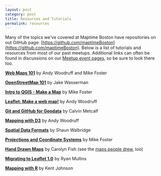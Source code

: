 ```yaml
---
layout: post
category: post
title: Resources and Tutorials
permalink: resources
---
```


Many of the topics we've covered at Maptime Boston have repositories on out GitHub page: [https://github.com/maptimeBoston](https://github.com/maptimeBoston). Below is a list of tutorials and resources from most of our past meetups. Additional links can often be found in discussions on our [Meetup event pages](http://www.meetup.com/Maptime-Boston/events/past/), so be sure to look there too.

**[Web Maps 101](https://github.com/maptimeBoston/web-maps-101)** by Andy Woodruff and Mike Foster

**[OpenStreetMap 101](http://maptimeboston.github.io/osm-101/#0)** by Jake Wasserman

**[Intro to QGIS - Make a Map](http://maptimeboston.github.io/qgis-101/#0)** by Mike Foster

**[Leaflet: Make a web map!](http://maptimeboston.github.io/leaflet-intro/)** by Andy Woodruff

**[Git and GitHub for Geodata](http://calvinmetcalf.github.io/maptime-git/#0)** by Calvin Metcalf

**[Mapping with D3](http://maptimeboston.github.io/d3-maptime/#/)** by Andy Woodruff

**[Spatial Data Formats](https://4326.us/maptime-data-formats/#/)** by Shaun Walbridge

**[Projections and Coordinate Systems](http://mjfoster83.github.io/projections/index.html#/)** by Mike Foster

**[Hand Drawn Maps](http://www.slideshare.net/slideshow/embed_code/key/tcTwMn8pbe1iL?startSlide=2)** by Carolyn Fish (see the [maps people drew](/event/2015/07/15/maptime/), too)

**[Migrating to Leaflet 1.0](https://github.com/maptimeBoston/MapTime-Migrating-To-Leaflet-1.0)** by Ryan Mullins

**[Mapping with R](https://github.com/kent37/Maptime-Mapping-with-R)** by Kent Johnson